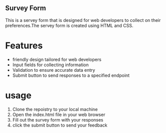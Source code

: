 ## Survey Form
This is a servey form that is designed for web developers to collect on their preferences.The servey form is created using HTML and CSS.

# Features
- friendly design tailored for web developers 
- Input fields for collecting information
- Validation to ensure accurate data entry
- Submit button to send responses to a specified endpoint

# usage
1. Clone the repoistry to your local machine 
2. Open the index.html file in your web browser 
3. Fill out the survey form with your responses 
4. click the submit button to send your feedback
